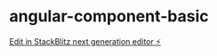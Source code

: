 # angular-component-basic

[Edit in StackBlitz next generation editor ⚡️](https://stackblitz.com/~/github.com/paulohvieirajr/angular-component-basic)